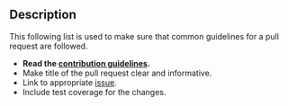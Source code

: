 ## Description

This following list is used to make sure that common guidelines for a pull request are followed.

- **Read the [contribution guidelines](./CONTRIBUTING.md).** 
- Make title of the pull request clear and informative. 
- Link to appropriate [issue](https://github.com/Azure/azure-service-bus-dotnet-plugins/issues).
- Include test coverage for the changes.
